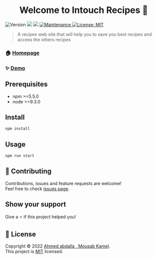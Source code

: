 <h1 align="center">Welcome to Intouch Recipes 👋</h1>
<p>
  <img alt="Version" src="https://img.shields.io/badge/version-1.0.0-blue.svg?cacheSeconds=2592000" />
  <img src="https://img.shields.io/badge/npm-%3E%3D5.5.0-blue.svg" />
  <img src="https://img.shields.io/badge/node-%3E%3D9.3.0-blue.svg" />
  <a href="https://github.com/kefranabg/readme-md-generator/graphs/commit-activity" target="_blank">
    <img alt="Maintenance" src="https://img.shields.io/badge/Maintained%3F-yes-green.svg" />
  </a>
  <a href="https://github.com/ahmed-sudani/recipes/blob/main/LICENSE" target="_blank">
    <img alt="License: MIT" src="https://img.shields.io/github/license/ahmed-sudani/Intouch Recipes" />
  </a>
</p>

> A recipes web site that will help you to save you best recipes and access the others recipes

### 🏠 [Homepage](https://github.com/ahmed-sudani/recipes)

### ✨ [Demo](https://recipes-n14royrsj-ahmed-sudani.vercel.app/)

## Prerequisites

- npm >=5.5.0
- node >=9.3.0

## Install

```sh
npm install
```

## Usage

```sh
npm run start
```

## 🤝 Contributing

Contributions, issues and feature requests are welcome!<br />Feel free to check [issues page](https://github.com/ahmed-sudani/recipes/issues). 

## Show your support

Give a ⭐️ if this project helped you!

## 📝 License

Copyright © 2022 [Ahmed abdalla , Mousab Kamel](https://github.com/ahmed-sudani).<br />
This project is [MIT](https://github.com/ahmed-sudani/recipes/blob/main/LICENSE) licensed.